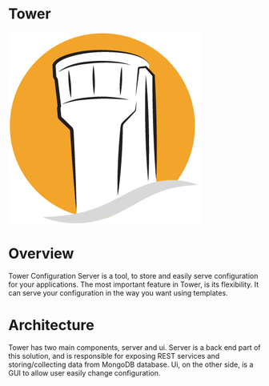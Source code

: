 # Tower

![Tower Logo](/dist/explorer/tower.png)

# Overview
Tower Configuration Server is a tool, to store and easily serve configuration for your applications. The most important feature in Tower, is its flexibility. It can serve your configuration in the way you want using templates.

# Architecture
Tower has two main components, server and ui. Server is a back end part of this solution, and is responsible for exposing REST services and storing/collecting data from MongoDB database. Ui, on the other side, is a GUI to allow user easily change configuration.
